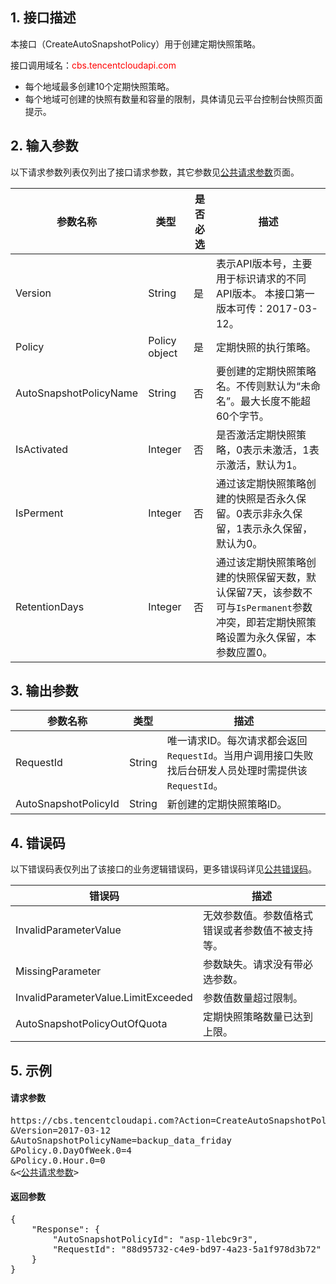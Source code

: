 ## 1. 接口描述
本接口（CreateAutoSnapshotPolicy）用于创建定期快照策略。

接口调用域名：<font style="color:red">cbs.tencentcloudapi.com</font>

* 每个地域最多创建10个定期快照策略。
* 每个地域可创建的快照有数量和容量的限制，具体请见云平台控制台快照页面提示。

## 2. 输入参数
以下请求参数列表仅列出了接口请求参数，其它参数见[公共请求参数](/document/product/362/13181)页面。

| 参数名称 | 类型 | 是否必选 | 描述 |
|---------|---------|---------|---------|
| Version | String | 是 | 表示API版本号，主要用于标识请求的不同API版本。 本接口第一版本可传：2017-03-12。 |
| Policy | Policy object| 是 | 定期快照的执行策略。 |
| AutoSnapshotPolicyName | String | 否 | 要创建的定期快照策略名。不传则默认为“未命名”。最大长度不能超60个字节。 |
| IsActivated | Integer | 否 | 是否激活定期快照策略，0表示未激活，1表示激活，默认为1。 |
| IsPerment | Integer | 否 | 通过该定期快照策略创建的快照是否永久保留。0表示非永久保留，1表示永久保留，默认为0。 |
| RetentionDays | Integer | 否 | 通过该定期快照策略创建的快照保留天数，默认保留7天，该参数不可与`IsPermanent`参数冲突，即若定期快照策略设置为永久保留，本参数应置0。 |

## 3. 输出参数

| 参数名称 | 类型 | 描述 |
|---------|---------|---------|
| RequestId | String | 唯一请求ID。每次请求都会返回`RequestId`。当用户调用接口失败找后台研发人员处理时需提供该`RequestId`。 |
| AutoSnapshotPolicyId | String | 新创建的定期快照策略ID。 |


## 4. 错误码

以下错误码表仅列出了该接口的业务逻辑错误码，更多错误码详见[公共错误码](/document/product/362/131887)。

| 错误码 | 描述 |
|---------|---------|
| InvalidParameterValue | 无效参数值。参数值格式错误或者参数值不被支持等。 |
| MissingParameter | 参数缺失。请求没有带必选参数。 |
| InvalidParameterValue.LimitExceeded | 参数值数量超过限制。 |
| AutoSnapshotPolicyOutOfQuota | 定期快照策略数量已达到上限。 |

## 5. 示例

#### 请求参数

<pre>
https://cbs.tencentcloudapi.com?Action=CreateAutoSnapshotPolicy
&Version=2017-03-12
&AutoSnapshotPolicyName=backup_data_friday
&Policy.0.DayOfWeek.0=4
&Policy.0.Hour.0=0
&<<a href="/document/product/362/13181">公共请求参数</a>>
</pre>

#### 返回参数

<pre>
{
	"Response": {
		"AutoSnapshotPolicyId": "asp-1lebc9r3",
		"RequestId": "88d95732-c4e9-bd97-4a23-5a1f978d3b72"
	}
}
</pre>

